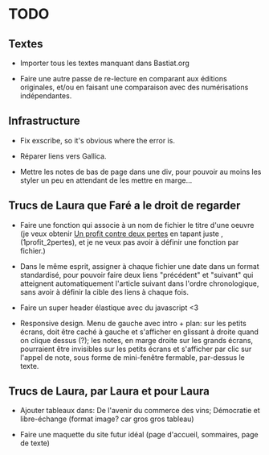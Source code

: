 TODO
====

Textes
------

  * Importer tous les textes manquant dans Bastiat.org

  * Faire une autre passe de re-lecture en comparant aux éditions originales,
    et/ou en faisant une comparaison avec des numérisations indépendantes.


Infrastructure
--------------

  * Fix exscribe, so it's obvious where the error is.

  * Réparer liens vers Gallica.

  * Mettre les notes de bas de page dans une div, pour pouvoir au moins les styler un peu en attendant de les mettre en marge...

Trucs de Laura que Faré a le droit de regarder
----------------------------------------------

  * Faire une fonction qui associe à un nom de fichier le titre d'une oeuvre (je veux obtenir <a href="1profit_2pertes">Un profit contre deux pertes</a> en tapant juste ,(1profit_2pertes), et je ne veux pas avoir à définir une fonction par fichier.)

  * Dans le même esprit, assigner à chaque fichier une date dans un format standardisé, pour pouvoir faire deux liens "précédent" et "suivant" qui atteignent automatiquement l'article suivant dans l'ordre chronologique, sans avoir à définir la cible des liens à chaque fois.

  * Faire un super header élastique avec du javascript <3

  * Responsive design. Menu de gauche avec intro + plan: sur les petits écrans, doit être caché à gauche et s'afficher en glissant à droite quand on clique dessus (?); les notes, en marge droite sur les grands écrans, pourraient être invisibles sur les  petits écrans et s'afficher par clic sur l'appel de note, sous forme de mini-fenêtre fermable, par-dessus le texte.
 

Trucs de Laura, par Laura et pour Laura
---------------------------------------

  * Ajouter tableaux dans: De l'avenir du commerce des vins; Démocratie et libre-échange
    (format image? car gros gros tableau)

  * Faire une maquette du site futur idéal (page d'accueil, sommaires, page de texte)
